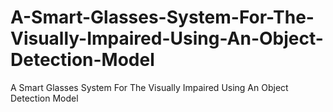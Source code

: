 # A-Smart-Glasses-System-For-The-Visually-Impaired-Using-An-Object-Detection-Model
A Smart Glasses System For The Visually Impaired Using An Object Detection Model
